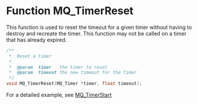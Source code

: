 # Function MQ_TimerReset

This function is used to reset the timeout for a given timer without having to destroy and recreate the timer. 
This function may not be called on a timer that has already expired.

```c
/**
 *  Reset a timer
 *
 *  @param  timer   the timer to reset
 *  @param  timeout the new timeout for the timer
 */
void MQ_TimerReset(MQ_Timer *timer, float timeout);

```

For a detailed example, see [MQ_TimerStart](mq_timerstart)